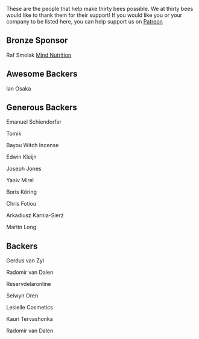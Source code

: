 
These are the people that help make thirty bees possible. We at thirty bees would like to thank them for their support! If you would like you or your company to be listed here, you can help support us on [Patreon](https://www.patreon.com/thirtybees)

## Bronze Sponsor

Raf Smolak [Mind Nutrition](https://store.mindnutrition.com/)

## Awesome Backers

Ian Osaka

## Generous Backers

Emanuel Schiendorfer

Tomik

Bayou Witch Incense

Edwin Kleijn

Joseph Jones

Yaniv Mirel

Boris Köring

Chris Fotiou

Arkadiusz Karnia-Sierż

Martin Long

## Backers

Gerdus van Zyl

Radomir van Dalen

Reservdelaronline

Selwyn Oren

Lesielle Cosmetics

Kauri Tervashonka

Radomir van Dalen

